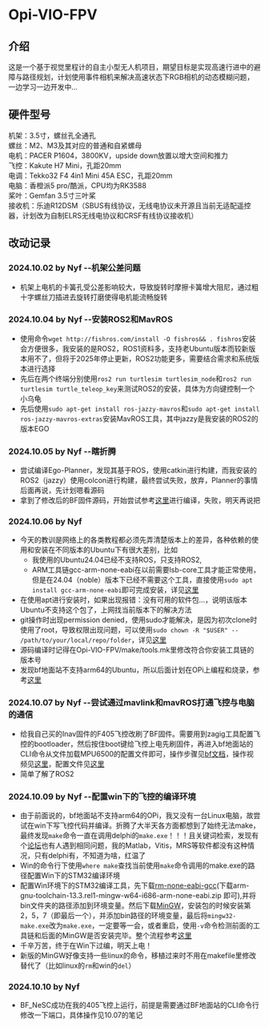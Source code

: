 # Opi-VIO-FPV
## 介绍
 这是一个基于视觉里程计的自主小型无人机项目，期望目标是实现高速行进中的避障与路径规划，计划使用事件相机来解决高速状态下RGB相机的动态模糊问题，一边学习一边开发中...
## 硬件型号
机架：3.5寸，螺丝孔全通孔  
螺丝：M2、M3及其对应的普通和自紧螺母  
电机：PACER P1604，3800KV，upside down放置以增大空间和推力  
飞控：Kakute H7 Mini，孔距20mm  
电调：Tekko32 F4 4in1 Mini 45A ESC，孔距20mm  
电脑：香橙派5 pro/酷派，CPU均为RK3588  
桨叶：Gemfan 3.5寸三叶桨  
接收机：乐迪R12DSM（SBUS有线协议，无线电协议未开源且当前无适配遥控器，计划改为自制ELRS无线电协议和CRSF有线协议接收机）  
## 改动记录
### 2024.10.02 by Nyf --机架公差问题
- 机架上电机的卡簧孔受公差影响较大，导致旋转时摩擦卡簧增大阻尼，通过粗十字螺丝刀插进去旋转打磨使得电机能流畅旋转  
### 2024.10.04 by Nyf --安装ROS2和MavROS
- 使用命令`wget http://fishros.com/install -O fishros&& . fishros`安装会方便很多，我安装的是ROS2，ROS1资料多，支持老Ubuntu版本而较新版本用不了，但将于2025年停止更新，ROS2功能更多，需要结合需求和系统版本进行选择
- 先后在两个终端分别使用`ros2 run turtlesim turtlesim_node`和`ros2 run turtlesim turtle_teleop_key`来测试ROS2的安装，具体为方向键控制一个小乌龟
- 先后使用`sudo apt-get install ros-jazzy-mavros`和`sudo apt-get install ros-jazzy-mavros-extras`安装MavROS工具，其中jazzy是我安装的ROS2的版本EGO 
### 2024.10.05 by Nyf --瞎折腾
- 尝试编译Ego-Planner，发现其基于ROS，使用catkin进行构建，而我安装的ROS2（jazzy）使用colcon进行构建，最终尝试失败，放弃，Planner的事情后面再说，先计划嗯看源码
- 拿到了修改后的BF固件源码，开始尝试参考[这里](https://blog.csdn.net/zhengyangliu123/article/details/54783443)进行编译，失败，明天再说把
### 2024.10.06 by Nyf
- 今天的教训是网络上的各类教程都必须先弄清楚版本上的差异，各种依赖的使用和安装在不同版本的Ubuntu下有很大差别，比如
    - 我使用的Ubuntu24.04已经不支持ROS，只支持ROS2,
    - ARM工具链gcc-arm-none-eabi在以前需要lsb-core工具才能正常使用，但是在24.04（noble）版本下已经不需要这个工具，直接使用`sudo apt install gcc-arm-none-eabi`即可完成安装，详见[这里](https://askubuntu.com/questions/1519420/lsb-was-removed-on-noble)
- 在使用apt进行安装时，如果出现报错：没有可用的软件包...，说明该版本Ubuntu不支持这个包了，上网找当前版本下的解决方法
- git操作时出现permission denied，使用sudo才能解决，是因为初次clone时使用了root，导致权限出现问题，可以使用`sudo chown -R "$USER" -- /path/to/your/local/repo/folder`，详见[这里](https://stackoverflow.com/questions/73580646/why-cant-i-use-git-without-sudo)
- 源码编译时记得在Opi-VIO-FPV/make/tools.mk里修改符合你安装工具链的版本号
- 发现bf地面站不支持arm64的Ubuntu，所以后面计划在OPi上编程和烧录，参考[这里](https://www.carliatronics.eu/stm32-development-and-debug-with-vscode-on-ubuntu-2404/)
### 2024.10.07 by Nyf --尝试通过mavlink和mavROS打通飞控与电脑的通信
- 给我自己买的Inav固件的F405飞控改刷了BF固件。需要用到zagig工具配置飞控的bootloader，然后按住boot键给飞控上电先刷固件，再进入bf地面站的CLI命令从文件加载MPU6500的配置文件即可，操作步骤见[bf文档](https://betaflight.com/docs/wiki/guides/current/installing-betaflight)，操作视频见[这里](https://www.bilibili.com/video/BV1824y1v7JB/?spm_id_from=333.788.top_right_bar_window_history.content.click&vd_source=3a6242b3cb9435a95f7d4a98159f0607)，配置文件见[这里](https://github.com/YifeiNie/F405Firmware-IMU-configFile)
- 简单了解了ROS2
### 2024.10.09 by Nyf --配置win下的飞控的编译环境
- 由于前面说的，bf地面站不支持arm64的OPi，我又没有一台Linux电脑，故尝试在win下写飞控代码并编译。折腾了大半天各方面都想到了始终无法make，最终发现`make`命令一直在调用delphi的`make.exe`！！！且关键词检索，发现有个[论坛](http://www.qtcn.org/bbs/read-htm-tid-1075-page-1.html)也有人遇到相同问题，我的Matlab，Vitis，MRS等软件都没有这种情况，只有delphi有，不知道为啥，红温了
- Win的命令行下使用`where make`查找当前使用`make`命令调用的make.exe的路径配置Win下的STM32编译环境
- 配置Win环境下的STM32编译工具，先下载[rm-none-eabi-gcc](https://developer.arm.com/downloads/-/arm-gnu-toolchain-downloads)(下载arm-gnu-toolchain-13.3.rel1-mingw-w64-i686-arm-none-eabi.zip
即可),并将bin文件夹的路径添加到环境变量。然后下载[MinGW](https://zenlayer.dl.sourceforge.net/project/mingw/Installer/mingw-get-setup.exe?viasf=1)，安装包的时候安装第2，5，7（即最后一个），并添加bin路径的环境变量，最后将`mingw32-make.exe`改为`make.exe`，一定要等一会，或者重启，使用`-v`命令检测前面的工具链和后面的MinGW是否安装完毕。整个流程参考[这里](https://www.cnblogs.com/bangbangzoutianya/p/17402641.html)
- 千辛万苦，终于在Win下过编，明天上电！
- 新版的MinGW好像支持一些linux的命令，移植过来时不用在makefile里修改替代了（比如linux的`rm`和win的`del`）
### 2024.10.10 by Nyf
- BF_NeSC成功在我的405飞控上运行，前提是需要通过BF地面站的CLI命令行修改一下端口，具体操作见10.07的笔记